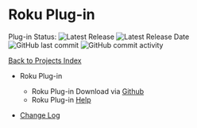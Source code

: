 # Roku Plug-in

Plug-in Status: 
![Latest Release](https://img.shields.io/badge/Latest%20Release-1.13-green?style=plastic)
![Latest Release Date](https://img.shields.io/github/release-date/rebel7580/Roku-Plug-in-For-HomeVisionXL?label=Latest%20Release%20Date&style=plastic)
![GitHub last commit](https://img.shields.io/github/last-commit/rebel7580/Roku-Plug-in-for-HomeVisionXL?style=plastic)
![GitHub commit activity](https://img.shields.io/github/commit-activity/m/rebel7580/Roku-Plug-in-For-HomeVisionXL?style=plastic)

[Back to Projects Index](/index)

* Roku Plug-in
  * Roku Plug-in Download via [Github](https://github.com/rebel7580/Roku-Plug-in-for-HomeVisionXL)
  * Roku Plug-in [Help](Roku_Help)


* [Change Log](https://github.com/rebel7580/Roku-Plug-in-for-HomeVisionXL/wiki/Change-Log)
